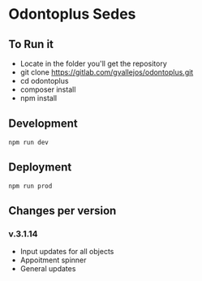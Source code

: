 # Odontoplus Sedes

## To Run it 
- Locate in the folder you'll get the repository
- git clone https://gitlab.com/gvallejos/odontoplus.git
- cd odontoplus
- composer install
- npm install

## Development

    npm run dev

## Deployment

    npm run prod

## Changes per version

### v.3.1.14
- Input updates for all objects
- Appoitment spinner 
- General updates